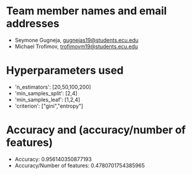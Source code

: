 # Team member names and email addresses

- Seymone Gugneja, gugnejas19@students.ecu.edu
- Michael Trofimov, trofimovm19@students.ecu.edu

# Hyperparameters used
- 'n_estimators': [20,50,100,200]
- 'min_samples_split': [2,4]
- 'min_samples_leaf': [1,2,4]
- 'criterion': ["gini","entropy"]

# Accuracy and (accuracy/number of features)
- Accuracy: 0.956140350877193
- Accuracy/Number of features: 0.4780701754385965
